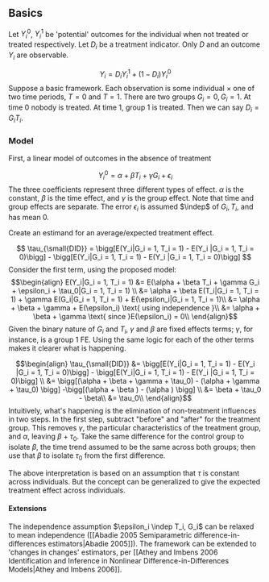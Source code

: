 
## Basics

Let $Y^0_i$, $Y^1_i$ be 'potential' outcomes for the individual when not treated or treated respectively. Let $D_i$ be a treatment indicator. Only $D$ and an outcome $Y_i$ are observable. 

$$Y_i = D_i Y_i^1 + (1-D_i)Y_i^0$$
Suppose a basic framework. Each observation is some individual $\times$ one of two time periods, $T = 0$ and $T = 1$. There are two groups $G_i = 0, G_i = 1$. At time $0$ nobody is treated. At time 1, group 1 is treated. Then we can say $D_i = G_i T_i$. 

### Model

First, a linear model of outcomes in the absence of treatment

$$ Y_i^0 = \alpha + \beta T_i + \gamma G_i + \epsilon_i$$
The three coefficients represent three different types of effect. $\alpha$ is the constant, $\beta$ is the time effect, and $\gamma$ is the group effect. Note that time and group effects are separate. The error $\epsilon_i$ is assumed $\indep$ of $G_i, T_i$, and has mean $0$. 

Create an estimand for an average/expected treatment effect. 

$$ \tau_{\small{DID}} = \bigg[E(Y_i|G_i = 1, T_i = 1) - E(Y_i |G_i = 1, T_i = 0)\bigg] - 
\bigg[E(Y_i|G_i = 1, T_i = 1) - E(Y_i |G_i = 1, T_i = 0)\bigg]  $$
Consider the first term, using the proposed model: 
$$\begin{align}
E(Y_i|G_i = 1, T_i = 1) &= 
E(\alpha + \beta T_i + \gamma G_i + \epsilon_i + \tau_0|G_i = 1, T_i = 1) \\ 
&= \alpha + \beta E(T_i|G_i = 1, T_i = 1) + \gamma E(G_i|G_i = 1, T_i = 1) + E(\epsilon_i|G_i = 1, T_i = 1)\\
&= \alpha + \beta  + \gamma + E(\epsilon_i) \text{ using independence }\\
&= \alpha + \beta + \gamma \text{ since }E(\epsilon_i) = 0\\
\end{align}$$
Given the binary nature of $G_i$ and $T_i$, $\gamma$ and $\beta$ are fixed effects terms; $\gamma$, for instance, is a group 1 FE. Using the same logic for each of the other terms makes it clearer what is happening. 

$$\begin{align} \tau_{\small{DID}} &= \bigg[E(Y_i|G_i = 1, T_i = 1) - E(Y_i |G_i = 1, T_i = 0)\bigg] - 
\bigg[E(Y_i|G_i = 1, T_i = 1) - E(Y_i |G_i = 1, T_i = 0)\bigg] \\
&= \bigg[(\alpha + \beta + \gamma + \tau_0)  - (\alpha + \gamma + \tau_0) \bigg] -\bigg[(\alpha + \beta )  - (\alpha  ) \bigg] \\
&= \beta + \tau_0 - \beta\\
&= \tau_0\\
\end{align}$$
Intuitively, what's happening is the elimination of non-treatment influences in two steps. In the first step,  subtract "before" and "after" for the treatment group. This removes $\gamma$, the particular characteristics of the treatment group, and $\alpha$, leaving $\beta + \tau_0$. Take the same difference for the control group to isolate $\beta$, the time trend assumed to be the same across both groups; then use that $\beta$ to isolate $\tau_0$ from the first difference. 

The above interpretation is based on an assumption that $\tau$ is constant across individuals. But the concept can be generalized to give the expected treatment effect across individuals. 

#### Extensions

The independence assumption $\epsilon_i \indep T_i, G_i$ can be relaxed to mean independence ([[Abadie 2005 Semiparametric difference-in-differences estimators|Abadie 2005]]). The framework can be extended to 'changes in changes' estimators, per [[Athey and Imbens 2006 Identification and Inference in Nonlinear Difference-in-Differences Models|Athey and Imbens 2006]].
